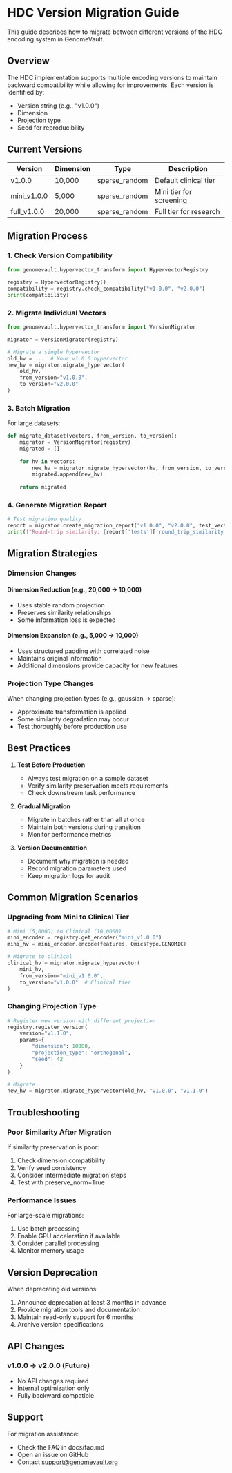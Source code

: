 # HDC Version Migration Guide

This guide describes how to migrate between different versions of the HDC encoding system in GenomeVault.

## Overview

The HDC implementation supports multiple encoding versions to maintain backward compatibility while allowing for improvements. Each version is identified by:

- Version string (e.g., "v1.0.0")
- Dimension
- Projection type
- Seed for reproducibility

## Current Versions

| Version | Dimension | Type | Description |
|---------|-----------|------|-------------|
| v1.0.0 | 10,000 | sparse_random | Default clinical tier |
| mini_v1.0.0 | 5,000 | sparse_random | Mini tier for screening |
| full_v1.0.0 | 20,000 | sparse_random | Full tier for research |

## Migration Process

### 1. Check Version Compatibility

```python
from genomevault.hypervector_transform import HypervectorRegistry

registry = HypervectorRegistry()
compatibility = registry.check_compatibility("v1.0.0", "v2.0.0")
print(compatibility)
```

### 2. Migrate Individual Vectors

```python
from genomevault.hypervector_transform import VersionMigrator

migrator = VersionMigrator(registry)

# Migrate a single hypervector
old_hv = ...  # Your v1.0.0 hypervector
new_hv = migrator.migrate_hypervector(
    old_hv, 
    from_version="v1.0.0", 
    to_version="v2.0.0"
)
```

### 3. Batch Migration

For large datasets:

```python
def migrate_dataset(vectors, from_version, to_version):
    migrator = VersionMigrator(registry)
    migrated = []
    
    for hv in vectors:
        new_hv = migrator.migrate_hypervector(hv, from_version, to_version)
        migrated.append(new_hv)
    
    return migrated
```

### 4. Generate Migration Report

```python
# Test migration quality
report = migrator.create_migration_report("v1.0.0", "v2.0.0", test_vectors=100)
print(f"Round-trip similarity: {report['tests']['round_trip_similarity']['mean']:.3f}")
```

## Migration Strategies

### Dimension Changes

#### Dimension Reduction (e.g., 20,000 → 10,000)
- Uses stable random projection
- Preserves similarity relationships
- Some information loss is expected

#### Dimension Expansion (e.g., 5,000 → 10,000)
- Uses structured padding with correlated noise
- Maintains original information
- Additional dimensions provide capacity for new features

### Projection Type Changes

When changing projection types (e.g., gaussian → sparse):
- Approximate transformation is applied
- Some similarity degradation may occur
- Test thoroughly before production use

## Best Practices

1. **Test Before Production**
   - Always test migration on a sample dataset
   - Verify similarity preservation meets requirements
   - Check downstream task performance

2. **Gradual Migration**
   - Migrate in batches rather than all at once
   - Maintain both versions during transition
   - Monitor performance metrics

3. **Version Documentation**
   - Document why migration is needed
   - Record migration parameters used
   - Keep migration logs for audit

## Common Migration Scenarios

### Upgrading from Mini to Clinical Tier

```python
# Mini (5,000D) to Clinical (10,000D)
mini_encoder = registry.get_encoder("mini_v1.0.0")
mini_hv = mini_encoder.encode(features, OmicsType.GENOMIC)

# Migrate to clinical
clinical_hv = migrator.migrate_hypervector(
    mini_hv, 
    from_version="mini_v1.0.0", 
    to_version="v1.0.0"  # Clinical tier
)
```

### Changing Projection Type

```python
# Register new version with different projection
registry.register_version(
    version="v1.1.0",
    params={
        "dimension": 10000,
        "projection_type": "orthogonal",
        "seed": 42
    }
)

# Migrate
new_hv = migrator.migrate_hypervector(old_hv, "v1.0.0", "v1.1.0")
```

## Troubleshooting

### Poor Similarity After Migration

If similarity preservation is poor:
1. Check dimension compatibility
2. Verify seed consistency
3. Consider intermediate migration steps
4. Test with preserve_norm=True

### Performance Issues

For large-scale migrations:
1. Use batch processing
2. Enable GPU acceleration if available
3. Consider parallel processing
4. Monitor memory usage

## Version Deprecation

When deprecating old versions:

1. Announce deprecation at least 3 months in advance
2. Provide migration tools and documentation
3. Maintain read-only support for 6 months
4. Archive version specifications

## API Changes

### v1.0.0 → v2.0.0 (Future)
- No API changes required
- Internal optimization only
- Fully backward compatible

## Support

For migration assistance:
- Check the FAQ in docs/faq.md
- Open an issue on GitHub
- Contact support@genomevault.org
